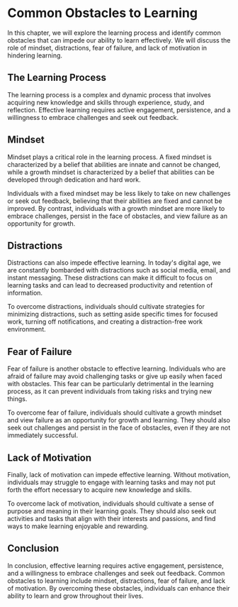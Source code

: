 Common Obstacles to Learning
===========================================================================

In this chapter, we will explore the learning process and identify common obstacles that can impede our ability to learn effectively. We will discuss the role of mindset, distractions, fear of failure, and lack of motivation in hindering learning.

The Learning Process
--------------------

The learning process is a complex and dynamic process that involves acquiring new knowledge and skills through experience, study, and reflection. Effective learning requires active engagement, persistence, and a willingness to embrace challenges and seek out feedback.

Mindset
-------

Mindset plays a critical role in the learning process. A fixed mindset is characterized by a belief that abilities are innate and cannot be changed, while a growth mindset is characterized by a belief that abilities can be developed through dedication and hard work.

Individuals with a fixed mindset may be less likely to take on new challenges or seek out feedback, believing that their abilities are fixed and cannot be improved. By contrast, individuals with a growth mindset are more likely to embrace challenges, persist in the face of obstacles, and view failure as an opportunity for growth.

Distractions
------------

Distractions can also impede effective learning. In today's digital age, we are constantly bombarded with distractions such as social media, email, and instant messaging. These distractions can make it difficult to focus on learning tasks and can lead to decreased productivity and retention of information.

To overcome distractions, individuals should cultivate strategies for minimizing distractions, such as setting aside specific times for focused work, turning off notifications, and creating a distraction-free work environment.

Fear of Failure
---------------

Fear of failure is another obstacle to effective learning. Individuals who are afraid of failure may avoid challenging tasks or give up easily when faced with obstacles. This fear can be particularly detrimental in the learning process, as it can prevent individuals from taking risks and trying new things.

To overcome fear of failure, individuals should cultivate a growth mindset and view failure as an opportunity for growth and learning. They should also seek out challenges and persist in the face of obstacles, even if they are not immediately successful.

Lack of Motivation
------------------

Finally, lack of motivation can impede effective learning. Without motivation, individuals may struggle to engage with learning tasks and may not put forth the effort necessary to acquire new knowledge and skills.

To overcome lack of motivation, individuals should cultivate a sense of purpose and meaning in their learning goals. They should also seek out activities and tasks that align with their interests and passions, and find ways to make learning enjoyable and rewarding.

Conclusion
----------

In conclusion, effective learning requires active engagement, persistence, and a willingness to embrace challenges and seek out feedback. Common obstacles to learning include mindset, distractions, fear of failure, and lack of motivation. By overcoming these obstacles, individuals can enhance their ability to learn and grow throughout their lives.
